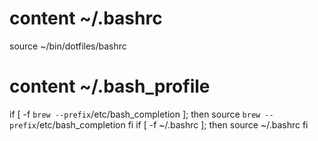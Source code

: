 # content ~/.bashrc

source ~/bin/dotfiles/bashrc

# content ~/.bash_profile

if [ -f `brew --prefix`/etc/bash_completion ];
then
  source `brew --prefix`/etc/bash_completion
fi
if [ -f ~/.bashrc ];
then
	source ~/.bashrc
fi
